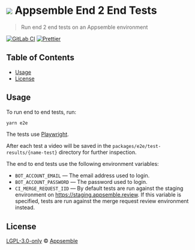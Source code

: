 # ![](https://gitlab.com/appsemble/appsemble/-/raw/0.22.0/config/assets/logo.svg) Appsemble End 2 End Tests

> Run end 2 end tests on an Appsemble environment

[![GitLab CI](https://gitlab.com/appsemble/appsemble/badges/0.22.0/pipeline.svg)](https://gitlab.com/appsemble/appsemble/-/releases/0.22.0)
[![Prettier](https://img.shields.io/badge/code_style-prettier-ff69b4.svg)](https://prettier.io)

## Table of Contents

- [Usage](#usage)
- [License](#license)

## Usage

To run end to end tests, run:

```sh
yarn e2e
```

The tests use [Playwright](https://playwright.dev/).

After each test a video will be saved in the `packages/e2e/test-results/{name-test}` directory for
further inspection.

The end to end tests use the following environment variables:

- `BOT_ACCOUNT_EMAIL` — The email address used to login.
- `BOT_ACCOUNT_PASSWORD` — The password used to login.
- `CI_MERGE_REQUEST_IID` — By default tests are run against the staging environment on
  <https://staging.appsemble.review>. If this variable is specified, tests are run against the merge
  request review environment instead.

## License

[LGPL-3.0-only](https://gitlab.com/appsemble/appsemble/-/blob/0.22.0/LICENSE.md) ©
[Appsemble](https://appsemble.com)
